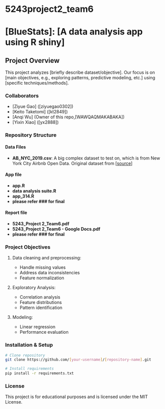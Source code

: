 # 5243project2_team6

# [BlueStats]: [A data analysis app using R shiny]

## Project Overview
This project analyzes [briefly describe dataset/objective]. Our focus is on [main objectives, e.g., exploring patterns, predictive modeling, etc.] using [specific techniques/methods].

### Collaborators
- [Ziyue Gao] ([ziyuegao0302])  
- [Keito Taketomi] ([kt2849])  
- [Anqi Wu] (Owner of this repo,[WAWQAQMAKABAKA])  
- [Yixin Xiao] ([yx2888])  

### Repository Structure
#### Data Files
- **AB_NYC_2019.csv**: A big complex dataset to test on, which is from New York City Airbnb Open Data. Original dataset from [[source](https://www.kaggle.com/datasets/dgomonov/new-york-city-airbnb-open-data)]  

#### App file
- **app.R**
- **data analysis suite.R**
- **app_314.R**
- **please refer ### for final**

#### Report file
- **5243_Project 2_Team6.pdf**
- **5243_Project 2_Team6 - Google Docs.pdf**
- **please refer ### for final**

### Project Objectives
1. Data cleaning and preprocessing:
   - Handle missing values
   - Address data inconsistencies
   - Feature normalization

2. Exploratory Analysis:
   - Correlation analysis
   - Feature distributions
   - Pattern identification

3. Modeling:
   - Linear regression
   - Performance evaluation

### Installation & Setup
```bash
# Clone repository
git clone https://github.com/[your-username]/[repository-name].git

# Install requirements
pip install -r requirements.txt

```

### License
This project is for educational purposes and is licensed under the MIT License.<br>
